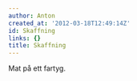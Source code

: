 ```yaml
---
author: Anton
created_at: '2012-03-18T12:49:14Z'
id: Skaffning
links: {}
title: Skaffning
---
```


Mat på ett fartyg.
